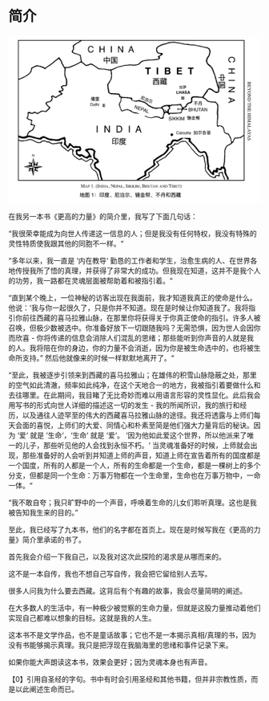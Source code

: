 # 简介

![&#x5730;&#x56FE;1: &#x5370;&#x5EA6;&#x3001;&#x5C3C;&#x6CCA;&#x5C14;&#x3001;&#x9521;&#x91D1;&#x90A6;&#x3001;&#x4E0D;&#x4E39;&#x548C;&#x897F;&#x85CF;](.gitbook/assets/screen-shot-2020-05-02-at-2.26.41-pm.png)

在我另一本书《更高的力量》的简介里，我写了下面几句话：

“我很荣幸能成为向世人传递这一信息的人；但是我没有任何特权，我没有特殊的灵性特质使我跟其他的同胞不一样。“

“多年以来，我一直是 ‘内在教导‘ 勤恳的工作者和学生，治愈生病的人、在世界各地传授我所了悟的真理，并获得了非常大的成功。但我现在知道，这并不是我个人的功劳，我一路都在灵魂层面被帮助着和被指引着。“

“直到某个晚上，一位神秘的访客出现在我面前，我才知道我真正的使命是什么。他说：‘我与你一起很久了，只是你并不知道。现在是时候让你知道我了。我将指引你前往西藏的喜马拉雅山脉，在那里你将获得关于你真正使命的指引。许多人被召唤，但极少数被选中。你准备好放下一切跟随我吗？无需恐惧，因为世人会因你而欣喜 - 你将传递的信息会消除人们混乱的思绪；那些能听到你声音的人就是我的人。我将陪在你的身边，你的力量不会消逝，因为你是被生命选中的，也将被生命所支持。” 然后他就像来的时候一样默默地离开了。“

“至此，我被逐步引领来到西藏的喜马拉雅山；在雄伟的积雪山脉隐蔽之处，那里的空气如此清澈，频率如此纯净，在这个天地合一的地方，我被指引着要做什么和去往哪里。在此期间，我目睹了无比奇妙而难以用语言形容的灵性显化。此后我会用写书的形式向世人详细的描述这一切的发生 - 我的所闻所识，我的旅行和经历，以及通往人迹罕至的伟大的西藏喜马拉雅山脉的途径。我还将透露与上师们每天会面的喜悦，上师们的大爱、同情心和朴素至简是他们强大力量背后的秘诀。因为 ‘爱‘ 就是 ‘生命‘，‘生命‘ 就是 ‘爱‘。 ‘因为他如此爱这个世界，所以他派来了唯一的儿子，那些听见他的人会找到永恒不朽。‘ 当灵魂准备好的时候，上师就会出现，那些准备好的人会听到并知道上师的声音，知道上师在宣告着所有的国度都是一个国度，所有的人都是一个人，所有的生命都是一个生命，都是一棵树上的多个分支，但都是同一个生命：万事万物都在一个生命里，生命也在万事万物中，一命一体。“

“我不敢自夸；我只旷野中的一个声音，呼唤着生命的儿女们聆听真理。这也是我被告知我生来的目的。” 

至此，我已经写了九本书，他们的名字都在首页上。现在是时候写我在《更高的力量》简介里承诺的书了。

首先我会介绍一下我自己，以及我对这次此探险的渴求是从哪而来的。 

这不是一本自传，我也不想自己写自传，我会把它留给别人去写。 

很多人问我为什么要去西藏。这背后有个有趣的故事，我会尽量简明的阐述。

在大多数人的生活中，有一种极少被觉察的生命力量，但就是这股力量推动着他们实现自己都难以想象的目标。这就是我的人生。 

这本书不是文学作品，也不是童话故事；它也不是一本揭示真相/真理的书，因为没有书能够揭示真理。我只是把浮现在我脑海里的思绪和事件记录下来。

如果你能大声朗读这本书，效果会更好；因为灵魂本身也有声音。

【0】引用自圣经的字句。书中有时会引用圣经和其他书籍，但并非宗教性质，而是以此阐述生命而已。

